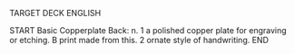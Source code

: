 TARGET DECK
ENGLISH

START
Basic
Copperplate
Back: n. 1 a polished copper plate for engraving or etching. B print made from this. 2 ornate style of handwriting.
END
